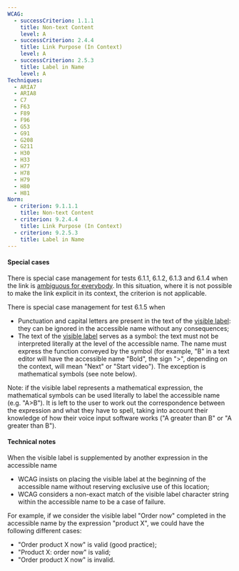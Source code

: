 ```yaml
---
WCAG:
  - successCriterion: 1.1.1
    title: Non-text Content
    level: A
  - successCriterion: 2.4.4
    title: Link Purpose (In Context)
    level: A
  - successCriterion: 2.5.3
    title: Label in Name
    level: A
Techniques:
  - ARIA7
  - ARIA8
  - C7
  - F63
  - F89
  - F96
  - G53
  - G91
  - G208
  - G211
  - H30
  - H33
  - H77
  - H78
  - H79
  - H80
  - H81
Norm:
  - criterion: 9.1.1.1
    title: Non-text Content
  - criterion: 9.2.4.4
    title: Link Purpose (In Context)
  - criterion: 9.2.5.3
    title: Label in Name
---
```


#### Special cases

There is special case management for tests 6.1.1, 6.1.2, 6.1.3 and 6.1.4 when the link is [ambiguous for everybody](#ambiguous-for-everybody). In this situation, where it is not possible to make the link explicit in its context, the criterion is not applicable.

There is special case management for test 6.1.5 when

- Punctuation and capital letters are present in the text of the [visible label](#visible-title): they can be ignored in the accessible name without any consequences;
- The text of the [visible label](#visible-title) serves as a symbol: the text must not be interpreted literally at the level of the accessible name. The name must express the function conveyed by the symbol (for example, "B" in a text editor will have the accessible name "Bold", the sign "&gt;", depending on the context, will mean "Next" or "Start video"). The exception is mathematical symbols (see note below).

Note: if the visible label represents a mathematical expression, the mathematical symbols can be used literally to label the accessible name (e.g. "A&gt;B"). It is left to the user to work out the correspondence between the expression and what they have to spell, taking into account their knowledge of how their voice input software works ("A greater than B" or "A greater than B").

#### Technical notes

When the visible label is supplemented by another expression in the accessible name

- WCAG insists on placing the visible label at the beginning of the accessible name without reserving exclusive use of this location;
- WCAG considers a non-exact match of the visible label character string within the accessible name to be a case of failure.

For example, if we consider the visible label "Order now" completed in the accessible name by the expression "product X", we could have the following different cases:

- "Order product X now" is valid (good practice);
- "Product X: order now" is valid;
- "Order product X now" is invalid.
